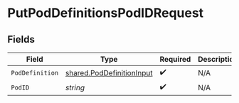 # PutPodDefinitionsPodIDRequest


## Fields

| Field                                                                         | Type                                                                          | Required                                                                      | Description                                                                   |
| ----------------------------------------------------------------------------- | ----------------------------------------------------------------------------- | ----------------------------------------------------------------------------- | ----------------------------------------------------------------------------- |
| `PodDefinition`                                                               | [shared.PodDefinitionInput](../../../pkg/models/shared/poddefinitioninput.md) | :heavy_check_mark:                                                            | N/A                                                                           |
| `PodID`                                                                       | *string*                                                                      | :heavy_check_mark:                                                            | N/A                                                                           |